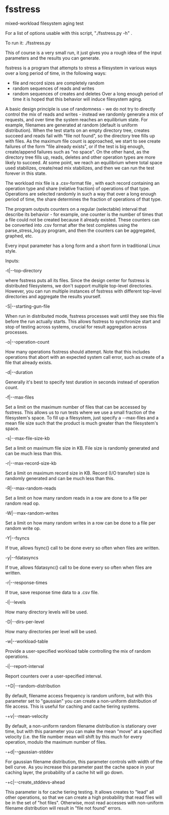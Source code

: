 # fsstress
mixed-workload filesystem aging test

For a list of options usable with this script, "./fsstress.py -h" .

To run it: ./fsstress.py

This of course is a very small run, it just gives you a rough idea of the input parameters and the results you can generate.

fsstress is a program that attempts to stress a filesystem in various ways over a long period of time, in the following ways:
- file and record sizes are completely random
- random sequences of reads and writes
- random sequences of creates and deletes
Over a long enough period of time it is hoped that this behavior will induce filesystem aging.

A basic design principle is use of randomness - we do not try to directly control the mix of reads and writes - instead we randomly generate a mix of requests, and over time the system reaches an equilibrium state.  For example, filenames are generated at random (default is uniform distribution).  When the test starts on an empty directory tree, creates succeed and reads fail with "file not found", so the directory tree fills up with files.  As the maximum file count is approached, we start to see create failures of the form "file already exists", or if the test is big enough, create/append failures such as "no space".  On the other hand, as the directory tree fills up, reads, deletes and other operation types are more likely to succeed.  At some point, we reach an equilibrium where total space used stabilizes, create/read mix stabilizes, and then we can run the test forever in this state.

The workload mix file is a .csv-format file , with each record containing an operation type and share (relative fraction) of operations of that type.  Operations are selected randomly in such a way that over a long enough period of time, the share determines the fraction of operations of that type.  

The program outputs counters on a regular (selectable) interval that describe its behavior - for example, one counter is the number of times that a file could not be created because it already existed.  These counters can be converted into .csv format after the test completes using the parse_stress_log.py program, and then the counters can be aggregated, graphed, etc.

Every input parameter has a long form and a short form in traditional Linux style.

Inputs:

-t|--top-directory

where fsstress puts all its files.  Since the design center for fsstress is distributed filesystems, we don't support multiple top-level directories.  However, you can run multiple instances of fsstress with different top-level directories and aggregate the results yourself.

-S|--starting-gun-file

When run in distributed mode, fsstress processes wait until they see this file before the run actually starts.  This allows fsstress to synchronize start and stop of testing across systems, crucial for result aggregation across processes.

-o|--operation-count

How many operations fsstress should attempt.  Note that this includes operations that abort with an expected system call error, such as create of a file that already exists.

-d|--duration

Generally it's best to specify test duration in seconds instead of operation count.

-f|--max-files

Set a limit on the maximum number of files that can be accessed by fsstress.  This allows us to run tests where we use a small fraction of the filesystem's space.  To fill up a filesystem, just specify a --max-files and a mean file size such that the product is much greater than the filesystem's space.

-s|--max-file-size-kb

Set a limit on maximum file size in KB.  File size is randomly generated and can be much less than this.

-r|--max-record-size-kb

Set a limit on maximum record size in KB.  Record (I/O transfer) size is randomly generated and can be much less than this.

-R|--max-random-reads

Set a limit on how many random reads in a row are done to a file per random read op.

-W|--max-random-writes

Set a limit on how many random writes in a row can be done to a file per random write op.

-Y|--fsyncs

If true, allows fsync() call to be done every so often when files are written.

-y|--fdatasyncs

If true, allows fdatasync() call to be done every so often when files are written.

-r|--response-times

If true, save response time data to a .csv file.

-l|--levels

How many directory levels will be used.

-D|--dirs-per-level

How many directories per level will be used.

-w|--workload-table

Provide a user-specified workload table controlling the mix of random operations.

-i|--report-interval

Report counters over a user-specified interval.

-+D|--random-distribution

By default, filename access frequency is random uniform, but with this parameter set to "gaussian" you can create a non-uniform distribution of file access.  This is useful for caching and cache tiering systems.

-+v|--mean-velocity

By default, a non-uniform random filename distribution is stationary over time, but with this parameter you can make the mean "move" at a specified velocity (i.e. the file number mean will shift by this much for every operation, modulo the maximum number of files.  

-+d|--gaussian-stddev

For gaussian filename distribution, this parameter controls with width of the bell curve.  As you increase this parameter past the cache space in your caching layer, the probability of a cache hit will go down.

-+c|--create_stddevs-ahead

This parameter is for cache tiering testing.  It allows creates to "lead" all other operations, so that we can create a high probability that read files will be in the set of "hot files".  Otherwise, most read accesses with non-uniform filename distribution will result  in "file not found" errors.




